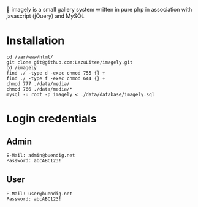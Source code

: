 :city_sunset: imagely is a small gallery system written in pure php in association with javascript (jQuery) and MySQL
# Installation #
```
cd /var/www/html/
git clone git@github.com:LazuLitee/imagely.git
cd /imagely
find ./ -type d -exec chmod 755 {} +
find ./ -type f -exec chmod 644 {} +
chmod 777 ./data/media/
chmod 766 ./data/media/*
mysql -u root -p imagely < ./data/database/imagely.sql
```
# Login credentials #
## Admin ##
```
E-Mail: admin@buendig.net
Password: abcABC123!
```
## User ##
```
E-Mail: user@buendig.net
Password: abcABC123!
```